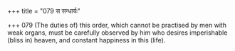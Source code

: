 +++
title = "079 स सन्धार्यः"

+++
079	(The duties of) this order, which cannot be practised by men with weak organs, must be carefully observed by him who desires imperishable (bliss in) heaven, and constant happiness in this (life).